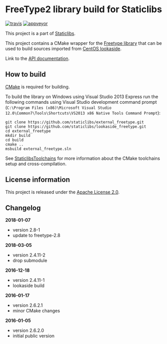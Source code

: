 FreeType2 library build for Staticlibs
======================================

[![travis](https://travis-ci.org/staticlibs/external_freetype.svg?branch=master)](https://travis-ci.org/staticlibs/external_freetype)
[![appveyor](https://ci.appveyor.com/api/projects/status/github/staticlibs/external_freetype?svg=true)](https://ci.appveyor.com/project/staticlibs/external-freetype)

This project is a part of [Staticlibs](http://staticlibs.net/).

This project contains a CMake wrapper for the [Freetype library](http://freetype.org/) that 
can be used to build sources imported from [CentOS lookaside](https://github.com/staticlibs/lookaside_freetype.git).

Link to the [API documentation](http://freetype.org/freetype2/docs/reference/ft2-index.html).

How to build
------------

[CMake](http://cmake.org/) is required for building.

To build the library on Windows using Visual Studio 2013 Express run the following commands using
Visual Studio development command prompt 
(`C:\Program Files (x86)\Microsoft Visual Studio 12.0\Common7\Tools\Shortcuts\VS2013 x86 Native Tools Command Prompt`):

    git clone https://github.com/staticlibs/external_freetype.git
    git clone https://github.com/staticlibs/lookaside_freetype.git
    cd external_freetype
    mkdir build
    cd build
    cmake ..
    msbuild external_freetype.sln

See [StaticlibsToolchains](https://github.com/staticlibs/wiki/wiki/StaticlibsToolchains) for 
more information about the CMake toolchains setup and cross-compilation.

License information
-------------------

This project is released under the [Apache License 2.0](http://www.apache.org/licenses/LICENSE-2.0).

Changelog
---------

**2018-01-07**

 * version 2.8-1
 * update to freetype-2.8

**2018-03-05**

 * version 2.4.11-2
 * drop submodule

**2016-12-18**

 * version 2.4.11-1
 * lookaside build

**2016-01-17**

 * version 2.6.2.1
 * minor CMake changes

**2016-01-05**

 * version 2.6.2.0
 * initial public version
